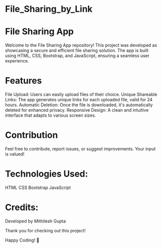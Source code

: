 # File_Sharing_by_Link

# File Sharing App
Welcome to the File Sharing App repository! This project was developed as showcasing a secure and efficient file sharing solution. The app is built using HTML, CSS, Bootstrap, and JavaScript, ensuring a seamless user experience.


# Features
File Upload: Users can easily upload files of their choice.
Unique Shareable Links: The app generates unique links for each uploaded file, valid for 24 hours.
Automatic Deletion: Once the file is downloaded, it's automatically deleted for enhanced privacy.
Responsive Design: A clean and intuitive interface that adapts to various screen sizes.

# Contribution
Feel free to contribute, report issues, or suggest improvements. Your input is valued!

# Technologies Used:
HTML
CSS
Bootstrap
JavaScript

# Credits:
Developed by Mithilesh Gupta

Thank you for checking out this project!

Happy Coding! 🚀
